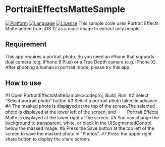 # PortraitEffectsMatteSample
[![Platform](http://img.shields.io/badge/platform-ios-blue.svg?style=flat
)](https://developer.apple.com/iphone/index.action)
[![Language](http://img.shields.io/badge/language-swift-brightgreen.svg?style=flat
)](https://developer.apple.com/swift)
[![License](http://img.shields.io/badge/license-MIT-lightgrey.svg?style=flat
)](http://mit-license.org)
This sample code uses Portrait Effects Matte added from iOS 12 as a mask image to extract only people.

## Requirement
This app requires a portrait photo.
So you need an iPhone that supports dual camera (e.g. iPhone 8 Plus) or a True Depth camera (e.g. IPhone X).
After shooting a human in portrait mode, please try this app.

## How to use
#1 Open PortraitEffectsMatteSample.xcodeproj, Build, Run.
#2 Select “Select portrait photo” button
#3 Select a portrait photo taken in advance .
#4 The masked photo is displayed at the top of the screen.The selected photo is displayed at the lower left of the screen, and 　　     Portrait Effects Matte is displayed at the lower right of the screen.
#5 You can change the background to transparent, white, or black in the UISegmentedControl below the masked image.
#6 Press the Save button at the top left of the screen to save the masked photo in "Photos".
#7 Press the upper right share button to display the share screen.
